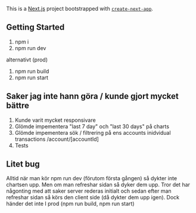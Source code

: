 This is a [Next.js](https://nextjs.org/) project bootstrapped with [`create-next-app`](https://github.com/vercel/next.js/tree/canary/packages/create-next-app).

## Getting Started

1. npm i
2. npm run dev

alternativt (prod)

1. npm run build
2. npm run start

## Saker jag inte hann göra / kunde gjort mycket bättre

1. Kunde varit mycket responsivare
2. Glömde impementera "last 7 day" och "last 30 days" på charts
3. Glömde impementera sök / filtrering på ens accounts inidvidual transactions /account/[accountId]
4. Tests

## Litet bug
Alltid när man kör npm run dev (förutom första gången) så dykter inte chartsen upp. Men om man refreshar sidan så dyker dem upp.
Tror det har någonting med att saker server rederas initialt och sedan efter man refreshar sidan så körs den client side (då dykter dem upp igen). Dock händer det inte I prod (npm run build, npm run start)
   
